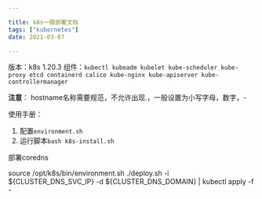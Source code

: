 ```yaml
---

title: k8s一键部署文档
tags: ["kubernetes"]
date: 2021-03-07

---
```


版本：k8s 1.20.3
组件：`kubectl kubeadm kubelet kube-scheduler kube-proxy etcd containerd calico kube-nginx kube-apiserver kube-controllermanager`

**注意**： hostname名称需要规范，不允许出现.，一般设置为小写字母，数字，-

使用手册：
1. 配置`environment.sh`
2. 运行脚本`bash k8s-install.sh`


部署coredns

source /opt/k8s/bin/environment.sh
./deploy.sh -i ${CLUSTER_DNS_SVC_IP} -d ${CLUSTER_DNS_DOMAIN} | kubectl apply -f -

